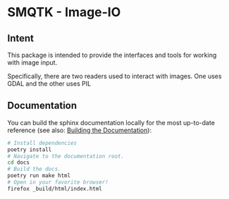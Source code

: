 # SMQTK - Image-IO

## Intent
This package is intended to provide the interfaces and tools for working with image input.

Specifically, there are two readers used to interact with images. One uses GDAL and the other uses PIL

## Documentation

You can build the sphinx documentation locally for the most
up-to-date reference (see also: [Building the Documentation](
https://smqtk.readthedocs.io/en/latest/installation.html#building-the-documentation)):
```bash
# Install dependencies
poetry install
# Navigate to the documentation root.
cd docs
# Build the docs.
poetry run make html
# Open in your favorite browser!
firefox _build/html/index.html
```

